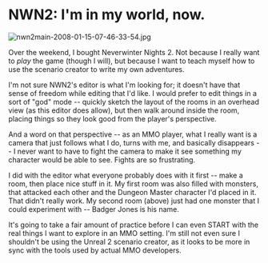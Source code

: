 # NWN2: I'm in my world, now.

![nwn2main-2008-01-15-07-46-33-54.jpg](http://westkarana.com/wp-content/uploads/2008/01/nwn2main-2008-01-15-07-46-33-54.jpg)

Over the weekend, I bought Neverwinter Nights 2. Not because I really want to *play* the game (though I will), but because I want to teach myself how to use the scenario creator to write my own adventures.

I'm not sure NWN2's editor is what I'm looking for; it doesn't have that sense of freedom while editing that I'd like. I would prefer to edit things in a sort of "god" mode -- quickly sketch the layout of the rooms in an overhead view (as this editor does allow), but then walk around inside the room, placing things so they look good from the player's perspective.

And a word on that perspective -- as an MMO player, what I really want is a camera that just follows what I do, turns with me, and basically disappears -- I never want to have to fight the camera to make it see something my character would be able to see. Fights are so frustrating.

I did with the editor what everyone probably does with it first -- make a room, then place nice stuff in it. My first room was also filled with monsters, that attacked each other and the Dungeon Master character I'd placed in it. That didn't really work. My second room (above) just had one monster that I could experiment with -- Badger Jones is his name.

It's going to take a fair amount of practice before I can even START with the real things I want to explore in an MMO setting. I'm still not even sure I shouldn't be using the Unreal 2 scenario creator, as it looks to be more in sync with the tools used by actual MMO developers.

